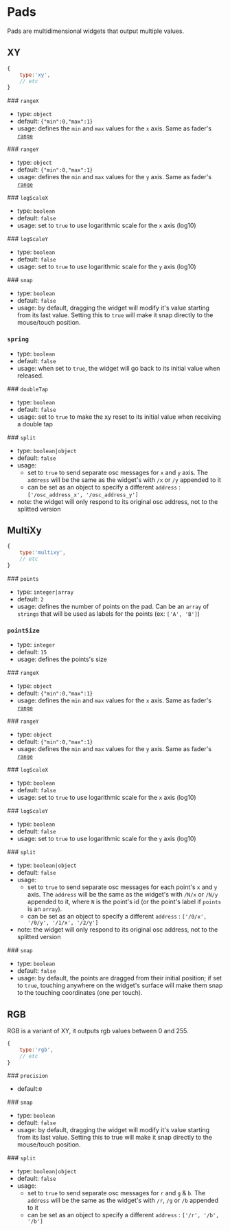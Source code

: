 # Pads

Pads are multidimensional widgets that output multiple values.



## XY

```js
{
    type:'xy',
    // etc
}
```


### `rangeX`
- type: `object`
- default:
    `{"min":0,"max":1}`
- usage: defines the `min` and `max` values for the `x` axis. Same as fader's [`range`](sliders/#fader)

### `rangeY`
- type: `object`
- default:
    `{"min":0,"max":1}`
- usage: defines the `min` and `max` values for the `y` axis. Same as fader's [`range`](sliders/#fader)


### `logScaleX`
- type: `boolean`
- default: `false`
- usage: set to `true` to use logarithmic scale for the `x` axis (log10)

### `logScaleY`
- type: `boolean`
- default: `false`
- usage: set to `true` to use logarithmic scale for the `y` axis (log10)

### `snap`
- type: `boolean`
- default: `false`
- usage: by default, dragging the widget will modify it's value starting from its last value. Setting this to `true` will make it snap directly to the mouse/touch position.

### `spring`
- type: `boolean`
- default: `false`
- usage: when set to `true`, the widget will go back to its initial value when released.

### `doubleTap`
- type: `boolean`
- default: `false`
- usage: set to `true` to make the xy reset to its initial value when receiving a double tap

### `split`
- type: `boolean|object`
- default: `false`
- usage:
    - set to `true` to send separate osc messages for `x` and `y` axis. The `address` will be the same as the widget's with `/x` or `/y` appended to it
    - can be set as an object to specify a different `address` : `['/osc_address_x', '/osc_address_y']`
- note: the widget will only respond to its original osc address, not to the splitted version



## MultiXy

```js
{
    type:'multixy',
    // etc
}
```

### `points`
- type: `integer|array`
- default: `2`
- usage: defines the number of points on the pad. Can be an `array` of `strings` that will be used as labels for the points (ex: `['A', 'B']`)

### `pointSize`
- type: `integer`
- default: `15`
- usage: defines the points's size

### `rangeX`
- type: `object`
- default:
    `{"min":0,"max":1}`
- usage: defines the `min` and `max` values for the `x` axis. Same as fader's [`range`](sliders/#fader)

### `rangeY`
- type: `object`
- default:
    `{"min":0,"max":1}`
- usage: defines the `min` and `max` values for the `y` axis. Same as fader's [`range`](sliders/#fader)


### `logScaleX`
- type: `boolean`
- default: `false`
- usage: set to `true` to use logarithmic scale for the `x` axis (log10)

### `logScaleY`
- type: `boolean`
- default: `false`
- usage: set to `true` to use logarithmic scale for the `y` axis (log10)

### `split`
- type: `boolean|object`
- default: `false`
- usage:
    - set to `true` to send separate osc messages for each point's `x` and `y` axis. The `address` will be the same as the widget's with `/N/x` or `/N/y` appended to it, where `N` is the point's id (or the point's label if `points` is an `array`).
    - can be set as an object to specify a different `address` : `['/0/x', '/0/y', '/1/x', '/2/y']`
- note: the widget will only respond to its original osc address, not to the splitted version

### `snap`
- type: `boolean`
- default: `false`
- usage: by default, the points are dragged from their initial position; if set to `true`, touching anywhere on the widget's surface will make them snap to the touching coordinates (one per touch).



## RGB

RGB is a variant of XY, it outputs rgb values between 0 and 255.


```js
{
    type:'rgb',
    // etc
}
```


### `precision`
- default:`0`

### `snap`
- type: `boolean`
- default: `false`
- usage: by default, dragging the widget will modify it's value starting from its last value. Setting this to true will make it snap directly to the mouse/touch position.

### `split`
- type: `boolean|object`
- default: `false`
- usage:
    - set to `true` to send separate osc messages for `r` and `g` & `b`. The `address` will be the same as the widget's with `/r`, `/g` or `/b` appended to it
    - can be set as an object to specify a different `address` : `['/r', '/b', '/b']`
